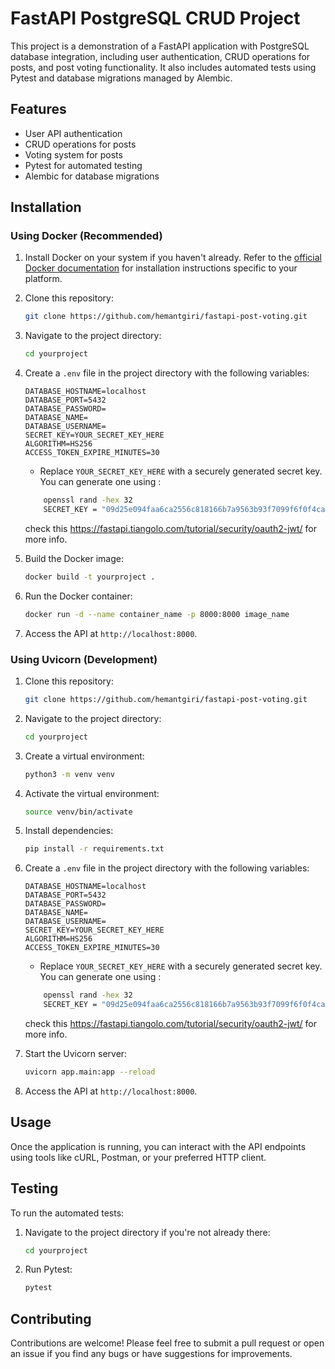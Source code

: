 # FastAPI PostgreSQL CRUD Project

This project is a demonstration of a FastAPI application with PostgreSQL database integration, including user authentication, CRUD operations for posts, and post voting functionality. It also includes automated tests using Pytest and database migrations managed by Alembic.

## Features

- User API authentication
- CRUD operations for posts
- Voting system for posts
- Pytest for automated testing
- Alembic for database migrations

## Installation

### Using Docker (Recommended)

1. Install Docker on your system if you haven't already. Refer to the [official Docker documentation](https://docs.docker.com/get-docker/) for installation instructions specific to your platform.

2. Clone this repository:

    ```bash
    git clone https://github.com/hemantgiri/fastapi-post-voting.git
    ```

3. Navigate to the project directory:

    ```bash
    cd yourproject
    ```

4. Create a `.env` file in the project directory with the following variables:

    ```plaintext
    DATABASE_HOSTNAME=localhost
    DATABASE_PORT=5432
    DATABASE_PASSWORD=
    DATABASE_NAME=
    DATABASE_USERNAME=
    SECRET_KEY=YOUR_SECRET_KEY_HERE
    ALGORITHM=HS256
    ACCESS_TOKEN_EXPIRE_MINUTES=30
    ```

    - Replace `YOUR_SECRET_KEY_HERE` with a securely generated secret key. You can generate one using :

    ```bash
        openssl rand -hex 32
        SECRET_KEY = "09d25e094faa6ca2556c818166b7a9563b93f7099f6f0f4caa6cf63b88e8d3e7"
    ```
    check this https://fastapi.tiangolo.com/tutorial/security/oauth2-jwt/ for more info.

5. Build the Docker image:

    ```bash
    docker build -t yourproject .
    ```

6. Run the Docker container:

    ```bash
    docker run -d --name container_name -p 8000:8000 image_name
    ```

7. Access the API at `http://localhost:8000`.

### Using Uvicorn (Development)

1. Clone this repository:

    ```bash
    git clone https://github.com/hemantgiri/fastapi-post-voting.git
    ```

2. Navigate to the project directory:

    ```bash
    cd yourproject
    ```

3. Create a virtual environment:

    ```bash
    python3 -m venv venv
    ```

4. Activate the virtual environment:

    ```bash
    source venv/bin/activate
    ```

5. Install dependencies:

    ```bash
    pip install -r requirements.txt
    ```

6. Create a `.env` file in the project directory with the following variables:

    ```plaintext
    DATABASE_HOSTNAME=localhost
    DATABASE_PORT=5432
    DATABASE_PASSWORD=
    DATABASE_NAME=
    DATABASE_USERNAME=
    SECRET_KEY=YOUR_SECRET_KEY_HERE
    ALGORITHM=HS256
    ACCESS_TOKEN_EXPIRE_MINUTES=30
    ```

    - Replace `YOUR_SECRET_KEY_HERE` with a securely generated secret key. You can generate one using :

    ```bash
        openssl rand -hex 32
        SECRET_KEY = "09d25e094faa6ca2556c818166b7a9563b93f7099f6f0f4caa6cf63b88e8d3e7"
    ```
    check this https://fastapi.tiangolo.com/tutorial/security/oauth2-jwt/ for more info.

7. Start the Uvicorn server:

    ```bash
    uvicorn app.main:app --reload
    ```

8. Access the API at `http://localhost:8000`.

## Usage

Once the application is running, you can interact with the API endpoints using tools like cURL, Postman, or your preferred HTTP client.

## Testing

To run the automated tests:

1. Navigate to the project directory if you're not already there:

    ```bash
    cd yourproject
    ```

2. Run Pytest:

    ```bash
    pytest
    ```

## Contributing

Contributions are welcome! Please feel free to submit a pull request or open an issue if you find any bugs or have suggestions for improvements.

